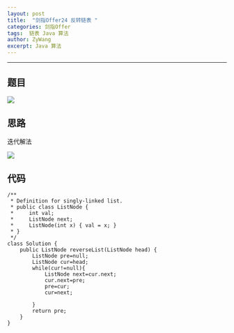 ```yaml
---
layout: post
title:  "剑指Offer24 反转链表 "
categories: 剑指Offer
tags:  链表 Java 算法
author: ZyWang
excerpt: Java 算法 
---
```


****
## 题目 ##

![](https://s1.ax1x.com/2020/07/24/UvxERS.jpg)

## 思路 ##

迭代解法

![](https://s1.ax1x.com/2020/07/24/UxpPaR.jpg)

## 代码 ##

	/**
	 * Definition for singly-linked list.
	 * public class ListNode {
	 *     int val;
	 *     ListNode next;
	 *     ListNode(int x) { val = x; }
	 * }
	 */
	class Solution {
	    public ListNode reverseList(ListNode head) {
	        ListNode pre=null;
	        ListNode cur=head;
	        while(cur!=null){
	            ListNode next=cur.next;
	            cur.next=pre;
	            pre=cur;
	            cur=next;
	           
	        }
	        return pre;
	    }
	}